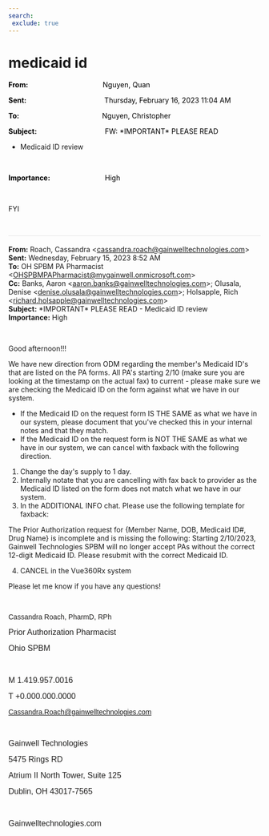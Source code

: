 ```yaml
---
search:
 exclude: true
---
```


# medicaid id

<div class="WordSection1">

**<span style="color:black">From:<span style="mso-tab-count:1">                                            
</span></span>**<span style="color:black">Nguyen, Quan</span>

**<span style="color:black">Sent:<span style="mso-tab-count:1">                                              
</span></span>**<span style="color:black">Thursday, February 16, 2023
11:04 AM</span>

**<span style="color:black">To:<span style="mso-tab-count:1">                                                 
</span></span>**<span style="color:black">Nguyen, Christopher</span>

**<span style="color:black">Subject:<span style="mso-tab-count:1">                                        
</span></span>**<span style="color:black">FW: \*IMPORTANT\* PLEASE READ
- Medicaid ID review</span>

<span style="color:
black"></span>

 

**<span style="color:black">Importance:<span style="mso-tab-count:1">                                
</span></span>**<span style="color:black">High</span>

 

FYI

 

<div>

<div style="border:none;border-top:solid #E1E1E1 1.0pt;padding:3.0pt 0in 0in 0in">

**From:** Roach, Cassandra
\<<cassandra.roach@gainwelltechnologies.com>\>  
**Sent:** Wednesday, February 15, 2023 8:52 AM  
**To:** OH SPBM PA Pharmacist
\<<OHSPBMPAPharmacist@mygainwell.onmicrosoft.com>\>  
**Cc:** Banks, Aaron \<<aaron.banks@gainwelltechnologies.com>\>;
Olusala, Denise \<<denise.olusala@gainwelltechnologies.com>\>;
Holsapple, Rich \<<richard.holsapple@gainwelltechnologies.com>\>  
**Subject:** \*IMPORTANT\* PLEASE READ - Medicaid ID review  
**Importance:** High

</div>

</div>

 

Good afternoon\!\!\! 

We have new direction from ODM regarding the member's Medicaid ID's that
are listed on the PA forms<span class="underline">. All PA's starting
2/10 (make sure you are looking at the timestamp on the actual fax) to
current</span> - please make sure we are checking the Medicaid ID on the
form against what we have in our system. 

  - <span style="mso-fareast-font-family:
         &quot;Times New Roman&quot;">If the Medicaid ID on the request
    form <span class="underline">IS THE SAME</span> as what we have in
    our system, please document that you've checked this in your
    internal notes and that they match.  </span>
  - <span style="mso-fareast-font-family:
         &quot;Times New Roman&quot;">If the Medicaid ID on the request
    form <span class="underline">is NOT THE SAME</span> as what we have
    in our system, we can cancel with faxback with the following
    direction. </span>

<!-- end list -->

1.  <span style="mso-fareast-font-family:&quot;Times New Roman&quot;">Change
    the day's supply to 1 day.</span>
2.  <span style="mso-fareast-font-family:&quot;Times New Roman&quot;">Internally
    notate that you are cancelling with fax back to provider as the
    Medicaid ID listed on the form does not match what we have in our
    system. </span>
3.  <span style="mso-fareast-font-family:&quot;Times New Roman&quot;">In
    the ADDITIONAL INFO chat. Please use the following template for
    faxback:                                                            
                             </span>

The Prior Authorization request for {Member Name, DOB, Medicaid ID\#,
Drug Name} is incomplete and is missing the following: Starting
2/10/2023, Gainwell Technologies SPBM will no longer accept PAs without
the correct 12-digit Medicaid ID. Please resubmit with the correct
Medicaid ID.

4.  <span style="mso-fareast-font-family:&quot;Times New Roman&quot;">CANCEL
    in the Vue360Rx system</span>

Please let me know if you have any questions\!

 

<span style="font-size:10.5pt;
font-family:&quot;Calibri Light&quot;,sans-serif;color:#201F1E">Cassandra
Roach, PharmD,
RPh</span><span style="font-size:10.5pt;font-family:&quot;Segoe UI&quot;,sans-serif;
color:#201F1E"></span>

<span style="font-size:12.0pt;
font-family:&quot;Calibri Light&quot;,sans-serif;color:#201F1E;border:none windowtext 1.0pt;
mso-border-alt:none windowtext 0in;padding:0in">Prior Authorization
Pharmacist</span><span style="color:#201F1E"></span>

<span style="font-size:12.0pt;
font-family:&quot;Calibri Light&quot;,sans-serif;color:#201F1E;border:none windowtext 1.0pt;
mso-border-alt:none windowtext 0in;padding:0in">Ohio
SPBM</span><span style="color:#201F1E"></span>

<span style="font-size:12.0pt;
font-family:&quot;Calibri Light&quot;,sans-serif;color:#201F1E;border:none windowtext 1.0pt;
mso-border-alt:none windowtext 0in;padding:0in"> </span><span style="color:#201F1E"></span>

<span style="font-size:12.0pt;
font-family:&quot;Calibri Light&quot;,sans-serif;color:#201F1E;border:none windowtext 1.0pt;
mso-border-alt:none windowtext 0in;padding:0in">M
1.419.957.0016</span><span style="color:#201F1E"></span>

<span style="font-size:12.0pt;
font-family:&quot;Calibri Light&quot;,sans-serif;color:#201F1E;border:none windowtext 1.0pt;
mso-border-alt:none windowtext 0in;padding:0in">T
+0.000.000.0000</span><span style="color:#201F1E"></span>

<span style="font-size:10.5pt;
font-family:&quot;Calibri Light&quot;,sans-serif;color:#201F1E"><Cassandra.Roach@gainwelltechnologies.com></span><span style="font-size:10.5pt;font-family:&quot;Segoe UI&quot;,sans-serif;color:#201F1E"></span>

<span style="font-size:12.0pt;
font-family:&quot;Calibri Light&quot;,sans-serif;color:#201F1E;border:none windowtext 1.0pt;
mso-border-alt:none windowtext 0in;padding:0in"> </span><span style="color:#201F1E"></span>

<span style="font-size:12.0pt;
font-family:&quot;Calibri Light&quot;,sans-serif;color:#201F1E;border:none windowtext 1.0pt;
mso-border-alt:none windowtext 0in;padding:0in">Gainwell
Technologies</span><span style="color:#201F1E"></span>

<span style="font-size:12.0pt;
font-family:&quot;Calibri Light&quot;,sans-serif;color:#201F1E;border:none windowtext 1.0pt;
mso-border-alt:none windowtext 0in;padding:0in">5475 Rings
RD</span><span style="color:#201F1E"></span>

<span style="font-size:12.0pt;
font-family:&quot;Calibri Light&quot;,sans-serif;color:#201F1E;border:none windowtext 1.0pt;
mso-border-alt:none windowtext 0in;padding:0in">Atrium II North Tower,
Suite 125</span><span style="color:#201F1E"></span>

<span style="font-size:12.0pt;
font-family:&quot;Calibri Light&quot;,sans-serif;color:#201F1E;border:none windowtext 1.0pt;
mso-border-alt:none windowtext 0in;padding:0in">Dublin, OH
43017-7565</span><span style="color:#201F1E"></span>

<span style="font-size:12.0pt;
font-family:&quot;Calibri Light&quot;,sans-serif;color:#201F1E;border:none windowtext 1.0pt;
mso-border-alt:none windowtext 0in;padding:0in"> </span><span style="color:#201F1E"></span>

<span style="font-size:12.0pt;
font-family:&quot;Calibri Light&quot;,sans-serif;color:#201F1E;border:none windowtext 1.0pt;
mso-border-alt:none windowtext 0in;padding:0in">Gainwelltechnologies.com</span><span style="color:#201F1E"></span>

<span style="font-family:&quot;Arial&quot;,sans-serif;
color:#201F1E;border:none windowtext 1.0pt;mso-border-alt:none windowtext 0in;
padding:0in"> </span><span style="color:#201F1E"></span>

<span style="color:#201F1E"> </span><span style="color:black"><span class="image"></span></span>

 

</div>
